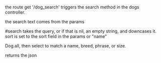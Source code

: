 the route get '/dog_search' triggers the search method in the dogs controller.

the search text comes from the params

#search takes the query, or if that is nil, an empty string, and downcases it.
sort is set to the sort field in the params or "name"

Dog.all, then select to match a name, breed, phrase, or size.

returns the json
